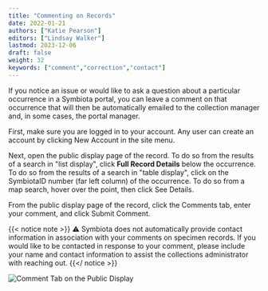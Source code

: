 ```yaml
---
title: "Commenting on Records"
date: 2022-01-21
authors: ["Katie Pearson"]
editors: ["Lindsay Walker"]
lastmod: 2023-12-06
draft: false
weight: 32
keywords: ["comment","correction","contact"]
---
```


If you notice an issue or would like to ask a question about a particular occurrence in a Symbiota portal, you can leave a comment on that occurrence that will then be automatically emailed to the collection manager and, in some cases, the portal manager.

First, make sure you are logged in to your account. Any user can create an account by clicking New Account in the site menu.

Next, open the public display page of the record. To do so from the results of a search in "list display", click **Full Record Details** below the occurrence. To do so from the results of a search in "table display", click on the SymbiotaID number (far left column) of the occurrence. To do so from a map search, hover over the point, then click See Details.

From the public display page of the record, click the Comments tab, enter your comment, and click Submit Comment.

{{< notice note >}}
  ⚠️ Symbiota does not automatically provide contact information in association with your comments on specimen records. If you would like to be contacted in response to your comment, please include your name and contact information to assist the collections administrator with reaching out.
{{</ notice >}}

![Comment Tab on the Public Display](/symbiota-docs/images/comment.PNG)
